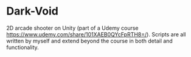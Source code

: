 # Dark-Void
 
2D arcade shooter on Unity (part of a Udemy course https://www.udemy.com/share/101XAEB0QYcFpRTH8=/). Scripts are all written by myself and extend beyond the course in both detail and functionality.
